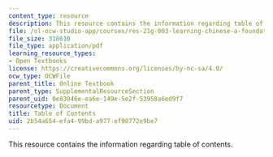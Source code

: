 ```yaml
---
content_type: resource
description: This resource contains the information regarding table of contents.
file: /ol-ocw-studio-app/courses/res-21g-003-learning-chinese-a-foundation-course-in-mandarin-spring-2011/2b54a654efa499bda977ef90772e9be7_MITRES_21G_003S11_toc.pdf
file_size: 318610
file_type: application/pdf
learning_resource_types:
- Open Textbooks
license: https://creativecommons.org/licenses/by-nc-sa/4.0/
ocw_type: OCWFile
parent_title: Online Textbook
parent_type: SupplementalResourceSection
parent_uid: 0e83046e-ea6e-149e-5e2f-53958a6ed9f7
resourcetype: Document
title: Table of Contents
uid: 2b54a654-efa4-99bd-a977-ef90772e9be7
---
```

This resource contains the information regarding table of contents.